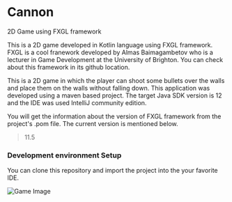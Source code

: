 # Cannon
2D Game using FXGL framework

This is a 2D game developed in Kotlin language using FXGL framework. FXGL is a cool franework developed by Almas Baimagambetov who is a lecturer in Game Development at the University of Brighton. You can check about this framework in its github location.

This is a 2D game in which the player can shoot some bullets over the walls and place them on the walls without falling down. This application was developed using a maven based project. The target Java SDK version is 12 and the IDE was used IntelliJ community edition.

You will get the information about the version of FXGL framework from the project's .pom file. The current version is mentioned below.

<blockquote>
<fxgl.version>11.5</fxgl.version>
</blockquote>

<h3>
Development environment Setup
</h3>

You can clone this repository and import the project into the your favorite IDE. 




![Game Image](https://user-images.githubusercontent.com/968987/70440214-b2d71980-1ab7-11ea-9b28-52139d4b17c2.png)


